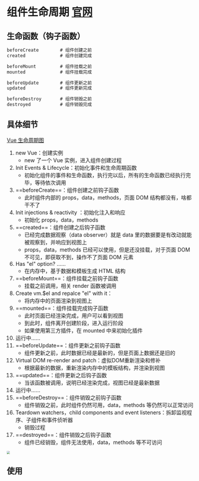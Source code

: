 # 组件生命周期 [官网](https://cn.vuejs.org/v2/guide/instance.html#%E7%94%9F%E5%91%BD%E5%91%A8%E6%9C%9F%E5%9B%BE%E7%A4%BA)

## 生命函数（钩子函数）

```js
beforeCreate		# 组件创建之前
created				# 组件创建完成

beforeMount			# 组件挂载之前
mounted				# 组件挂载完成

beforeUpdate		# 组件更新之前
updated				# 组件更新完成

beforeDestroy		# 组件销毁之前
destroyed			# 组件销毁完成
```



## 具体细节

[Vue 生命周期图](https://www.processon.com/view/link/61304b1f1efad40d93905de8)

1. new Vue：创建实例
    - new 了一个 Vue 实例，进入组件创建过程
2. Init Events & Lifecycle：初始化事件和生命周期函数
    - 初始化组件的事件和生命函数，执行完以后，所有的生命函数已经执行完毕，等待依次调用
3. ==beforeCreate==：组件创建之前钩子函数
    - 此时组件内部的 props，data，methods，页面 DOM 结构都没有，啥都干不了
4. Init injections & reactivity ：初始化注入和响应
    - 初始化 props，data，methods
5. ==created==：组件创建之后钩子函数
    - 已经完成数据观察（data observer）就是 data 里的数据要是有改动就能被观察到，并响应到视图上
    - props，data，methods 已经可以使用，但是还没挂载，对于页面 DOM 不可见，即获取不到，操作不了页面 DOM 元素
6. Has "el" option?  ...... 
    - 在内存中，基于数据和模板生成 HTML 结构
7. ==beforeMount==：组件挂载之前钩子函数
    - 挂载之前调用，相关 render 函数被调用
8. Create vm.$el and repalce "el" with it：
    - 将内存中的页面渲染到视图上
9. ==mounted==：组件挂载完成钩子函数
    - 此时页面已经渲染完成，用户可以看到视图
    - 到此时，组件离开创建阶段，进入运行阶段
    - 如果使用第三方插件，在 mounted 中来初始化插件
10. 运行中......
11. ==beforeUpdate==：组件更新之前钩子函数
    - 组件更新之前，此时数据已经是最新的，但是页面上数据还是旧的
12. Virtual DOM re-render and patch：虚拟DOM重新渲染和修补
    - 根据最新的数据，重新渲染内存中的模板结构，并渲染到视图
13. ==updated==：组件更新之后钩子函数
    - 当该函数被调用，说明已经渲染完成，视图已经是最新数据
14. 运行中......
15. ==beforeDestroy==：组件销毁之前钩子函数
    - 组件销毁之前，此时组件仍然可用，data，methods 等仍然可以正常访问
16. Teardown watchers，child components and event listeners：拆卸监视程序、子组件和事件侦听器
    - 销毁过程
17. ==destroyed==：组件销毁之后钩子函数
    - 组件已经销毁，组件无法使用，data，methods 等不可访问

<img src="https://cn.vuejs.org/images/lifecycle.png" style="zoom: 50%;" />



## 使用



